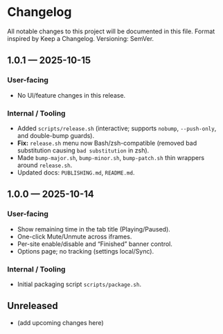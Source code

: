 # Changelog
All notable changes to this project will be documented in this file.
Format inspired by Keep a Changelog. Versioning: SemVer.

## 1.0.1 — 2025-10-15
### User-facing
- No UI/feature changes in this release.

### Internal / Tooling
- Added `scripts/release.sh` (interactive; supports `nobump`, `--push-only`, and double-bump guards).
- **Fix:** `release.sh` menu now Bash/zsh-compatible (removed bad substitution causing `bad substitution` in zsh).
- Made `bump-major.sh`, `bump-minor.sh`, `bump-patch.sh` thin wrappers around `release.sh`.
- Updated docs: `PUBLISHING.md`, `README.md`.

## 1.0.0 — 2025-10-14
### User-facing
- Show remaining time in the tab title (Playing/Paused).
- One-click Mute/Unmute across iframes.
- Per-site enable/disable and “Finished” banner control.
- Options page; no tracking (settings local/Sync).

### Internal / Tooling
- Initial packaging script `scripts/package.sh`.

## Unreleased
- (add upcoming changes here)
